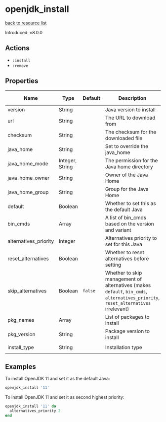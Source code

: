 
# openjdk_install

[back to resource list](https://github.com/sous-chefs/java#resources)

Introduced: v8.0.0

## Actions

- `:install`
- `:remove`

## Properties

| Name                  | Type            | Default | Description                                         | Allowed values     |
| --------------------- | --------------- | ------- | --------------------------------------------------- | ------------------ |
| version               | String          |         | Java version to install                             |                    |
| url                   | String          |         | The URL to download from                            |                    |
| checksum              | String          |         | The checksum for the downloaded file                |                    |
| java_home             | String          |         | Set to override the java_home                       |                    |
| java_home_mode        | Integer, String |         | The permission for the Java home directory          |                    |
| java_home_owner       | String          |         | Owner of the Java Home                              |                    |
| java_home_group       | String          |         | Group for the Java Home                             |                    |
| default               | Boolean         |         | Whether to set this as the default Java             |                    |
| bin_cmds              | Array           |         | A list of bin_cmds based on the version and variant |                    |
| alternatives_priority | Integer         |         | Alternatives priority to set for this Java          |                    |
| reset_alternatives    | Boolean         |         | Whether to reset alternatives before setting        |                    |
| skip_alternatives     | Boolean         | `false` | Whether to skip management of alternatives (makes `default`, `bin_cmds`, `alternatives_priority`, `reset_alternatives` irrelevant) |
| pkg_names             | Array           |         | List of packages to install                         |                    |
| pkg_version           | String          |         | Package version to install                          |                    |
| install_type          | String          |         | Installation type                                   | `package` `source` |

## Examples

To install OpenJDK 11 and set it as the default Java:

```ruby
openjdk_install '11'
```

To install OpenJDK 11 and set it as second highest priority:

```ruby
openjdk_install '11' do
  alternatives_priority 2
end
```
